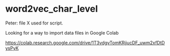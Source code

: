# word2vec_char_level

Peter: file X used for script.

Looking for a way to import data files in Google Colab

https://colab.research.google.com/drive/1T3vdgvTomKRjjucDF_uwm2xfDtDysPyK
